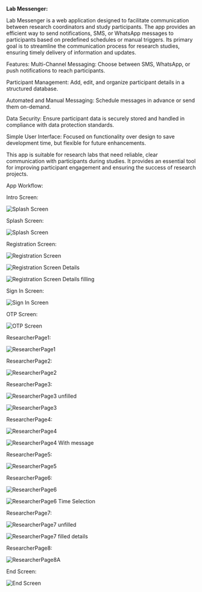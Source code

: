 **Lab Messenger:**

Lab Messenger is a web application designed to facilitate communication between research coordinators and study participants. The app provides an efficient way to send notifications, SMS, or WhatsApp messages to participants based on predefined schedules or manual triggers. Its primary goal is to streamline the communication process for research studies, ensuring timely delivery of information and updates.

Features:
Multi-Channel Messaging:
Choose between SMS, WhatsApp, or push notifications to reach participants.

Participant Management:
Add, edit, and organize participant details in a structured database.

Automated and Manual Messaging:
Schedule messages in advance or send them on-demand.

Data Security:
Ensure participant data is securely stored and handled in compliance with data protection standards.

Simple User Interface:
Focused on functionality over design to save development time, but flexible for future enhancements.

This app is suitable for research labs that need reliable, clear communication with participants during studies. It provides an essential tool for improving participant engagement and ensuring the success of research projects.

App Workflow:

Intro Screen:

![Splash Screen](https://github.com/amithalbreich15/Lab-Messenger/assets/118397588/7bba6f46-fd3d-494c-9d1d-1b2c7607df38)

Splash Screen:

![Splash Screen](https://github.com/amithalbreich15/Lab-Messenger/assets/118397588/a486e4ae-94d0-410e-af5f-7a51934147c1)

Registration Screen:

![Registration Screen](https://github.com/amithalbreich15/Lab-Messenger/assets/118397588/0d362952-2f04-47b4-85e2-f913f33d9ae4)

![Registration Screen Details](https://github.com/amithalbreich15/Lab-Messenger/assets/118397588/5075f8ab-2a76-4df3-badb-6b6306e3214e)

![Registration Screen Details filling](https://github.com/amithalbreich15/Lab-Messenger/assets/118397588/aeab7f5a-d30a-45f2-9657-e22a337fc460)

Sign In Screen:

![Sign In Screen](https://github.com/amithalbreich15/Lab-Messenger/assets/118397588/6fc3f8c1-0d00-4ed7-91b0-15049e789862)

OTP Screen:

![OTP Screen](https://github.com/amithalbreich15/Lab-Messenger/assets/118397588/962fd58a-3179-4178-9509-bff170a4c6ef)

ResearcherPage1:

![ResearcherPage1](https://github.com/amithalbreich15/Lab-Messenger/assets/118397588/c8d86e0f-15dd-4c67-ac37-4e8ca5713c33)

ResearcherPage2:

![ResearcherPage2](https://github.com/amithalbreich15/Lab-Messenger/assets/118397588/520aac52-c8ef-45c7-a1d4-9476b2a5cc26)

ResearcherPage3:

![ResearcherPage3 unfilled](https://github.com/amithalbreich15/Lab-Messenger/assets/118397588/cbc9e45c-2a2e-4c6e-a842-4e210efc415c)

![ResearcherPage3](https://github.com/amithalbreich15/Lab-Messenger/assets/118397588/f2846e8a-274a-4c7e-af38-525f443597fc)

ResearcherPage4:

![ResearcherPage4](https://github.com/amithalbreich15/Lab-Messenger/assets/118397588/4d9879da-9f50-4e04-95a7-1b29374330d6)

![ResearcherPage4 With message](https://github.com/amithalbreich15/Lab-Messenger/assets/118397588/f1a4acb5-2861-4470-92e9-a63b560b6105)

ResearcherPage5:

![ResearcherPage5](https://github.com/amithalbreich15/Lab-Messenger/assets/118397588/a918e755-9dd3-4be7-994f-e8f7b253ca0e)

ResearcherPage6:

![ResearcherPage6](https://github.com/amithalbreich15/Lab-Messenger/assets/118397588/1f624034-cc5b-4a79-92ea-095f033bc1fb)

![ResearcherPage6 Time Selection](https://github.com/amithalbreich15/Lab-Messenger/assets/118397588/e1ab7747-350b-48f6-a37a-b9c1aa472bc3)

ResearcherPage7:

![ResearcherPage7 unfilled](https://github.com/amithalbreich15/Lab-Messenger/assets/118397588/67b41bb9-dd15-4693-a163-da352ad554d8)

![ResearcherPage7 filled details](https://github.com/amithalbreich15/Lab-Messenger/assets/118397588/76b56085-8dac-42a5-b006-55ef902d0154)

ResearcherPage8:

![ResearcherPage8A](https://github.com/amithalbreich15/Lab-Messenger/assets/118397588/5bff3448-1b2f-4001-b53a-00e7e02b6c67)


End Screen:

![End Screen](https://github.com/amithalbreich15/Lab-Messenger/assets/118397588/c21efdb4-0a40-4fd1-ab58-61db8bcdb3f2)
